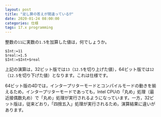 ```yaml
---
layout: post
title: "足し算の答えが間違っている⁉︎"
date: 2020-01-24 08:00:00
categories: 仕様
tags: 17.x programming
---
```


整数の``11``に実数の``1.5``を加算した値は，何でしょうか。

```
$Int:=11
$real:=1.5
$Int:=$Int+$real
```

上記の演算は，32ビット版では``13``（``12.5``を切り上げた値），64ビット版では``12``（``12.5``を切り下げた値）となります。これは仕様です。

64ビット版の4Dでは，インタープリターモードとコンパイルモードの動きを揃えるため，インタープリターモードであっても，Intel CPUの「丸め」処理（最近接偶数丸め）で「丸め」処理が実行されるようになっています。一方，32ビット版は，従来どおり，「四捨五入」処理が実行されるため，演算結果に違いがあります。
